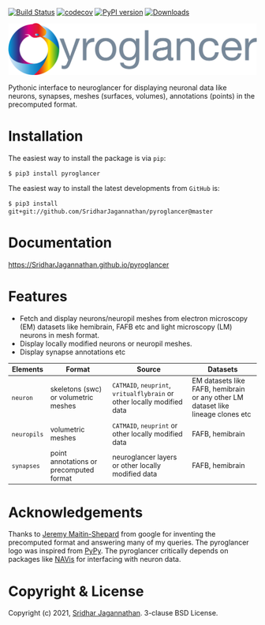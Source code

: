 [![Build Status](https://github.com/SridharJagannathan/pyroglancer/workflows/Installation%20tests/badge.svg)](https://github.com/SridharJagannathan/pyroglancer/actions)
[![codecov](https://codecov.io/gh/SridharJagannathan/pyroglancer/branch/master/graph/badge.svg?token=HuY5pVjAMm)](https://codecov.io/gh/SridharJagannathan/pyroglancer) [![PyPI version](https://badge.fury.io/py/pyroglancer.svg)](https://badge.fury.io/py/pyroglancer) [![Downloads](https://pepy.tech/badge/pyroglancer)](https://pepy.tech/project/pyroglancer)

![image](https://github.com/SridharJagannathan/pyroglancer/raw/master/docs/_static/pyroglancer_logo.png)

Pythonic interface to neuroglancer for displaying neuronal data like
neurons, synapses, meshes (surfaces, volumes), annotations (points) in
the precomputed format.

Installation
============

The easiest way to install the package is via `pip`:

    $ pip3 install pyroglancer

The easiest way to install the latest developments from `GitHub` is:

    $ pip3 install git+git://github.com/SridharJagannathan/pyroglancer@master

Documentation
=============

<https://SridharJagannathan.github.io/pyroglancer>

Features
========

-   Fetch and display neurons/neuropil meshes from electron microscopy (EM) datasets like hemibrain, FAFB etc and light microscopy (LM) 
    neurons in mesh format.
-   Display locally modified neurons or neuropil meshes.
-   Display synapse annotations etc

| Elements | Format |  Source |  Datasets |
| --- | --- | --- | --- |
| `neuron` | skeletons (swc) or volumetric meshes | `CATMAID`, `neuprint`, `vritualflybrain` or other locally modified data | EM datasets like FAFB, hemibrain or any other LM dataset like lineage clones etc |
| `neuropils` | volumetric meshes | `CATMAID`, `neuprint` or other locally modified data | FAFB, hemibrain |
| `synapses` | point annotations or precomputed format | neuroglancer layers or other locally modified data | FAFB, hemibrain |


Acknowledgements
================

Thanks to [Jeremy Maitin-Shepard](https://github.com/jbms) from google
for inventing the precomputed format and answering many of my queries. The pyroglancer
logo was inspired from [PyPy](https://www.pypy.org/). The pyroglancer critically depends on
packages like [NAVis](https://github.com/schlegelp/navis) for interfacing with neuron data.

Copyright & License
===================

Copyright (c) 2021, [Sridhar Jagannathan](https://github.com/SridharJagannathan).
3-clause BSD License.
